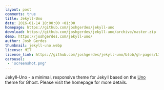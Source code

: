 ```yaml
---
layout: post
comments: true
title: Jekyll-Uno
date: 2016-01-14 10:00:00 +01:00
homepage: https://github.com/joshgerdes/jekyll-uno
download: https://github.com/joshgerdes/jekyll-uno/archive/master.zip
demo: https://joshgerdes.com/jekyll-uno/
author: Josh Gerdes
thumbnail: jekyll-uno.webp
license: MIT
license_link: https://github.com/joshgerdes/jekyll-uno/blob/gh-pages/LICENSE
carousel:
 - 'screenshot.png'
---
```


Jekyll-Uno - a minimal, responsive theme for Jekyll based on the [Uno](https://github.com/daleanthony/Uno) theme for Ghost. Please visit the homepage for more details.
